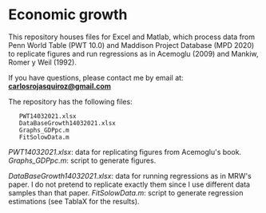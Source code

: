 # Economic growth
This repository houses files for Excel and Matlab, which process data from Penn World Table (PWT 10.0) and Maddison Project Database (MPD 2020) to replicate figures and run regressions as in Acemoglu (2009) and Mankiw, Romer y Weil (1992).

If you have questions, please contact me by email at:
**carlosrojasquiroz@gmail.com**

The repository has the following files:

       PWT14032021.xlsx
       DataBaseGrowth14032021.xlsx      
       Graphs_GDPpc.m
       FitSolowData.m

*PWT14032021.xlsx*: data for replicating figures from Acemoglu's book.
*Graphs_GDPpc.m*: script to generate figures. 

*DataBaseGrowth14032021.xlsx*: data for running regressions as in MRW's paper. I do not pretend to replicate exactly them since I use different data samples than that paper.
*FitSolowData.m*: script to generate regression estimations (see TablaX for the results).
